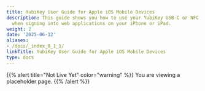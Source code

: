 ```yaml
---
title: YubiKey User Guide for Apple iOS Mobile Devices
description: This guide shows you how to use your YubiKey USB-C or NFC key for 2FA
  when signing into web applications on your iPhone or iPad.
weight: 2
date: '2025-06-12'
aliases:
- /docs/_index_8_1_1/
linkTitle: YubiKey User Guide for Apple iOS Mobile Devices
type: docs
---
```


{{% alert title="Not Live Yet" color="warning" %}}
You are viewing a placeholder page.
{{% /alert %}}
